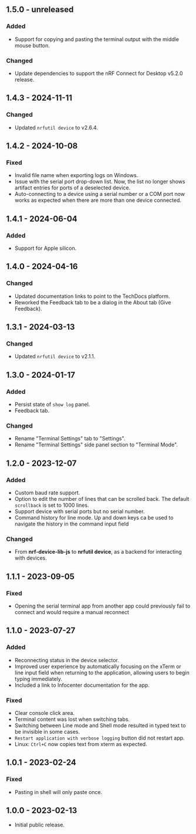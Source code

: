 ## 1.5.0 - unreleased

### Added

-   Support for copying and pasting the terminal output with the middle mouse
    button.

### Changed

-   Update dependencies to support the nRF Connect for Desktop v5.2.0 release.

## 1.4.3 - 2024-11-11

### Changed

-   Updated `nrfutil device` to v2.6.4.

## 1.4.2 - 2024-10-08

### Fixed

-   Invalid file name when exporting logs on Windows.
-   Issue with the serial port drop-down list. Now, the list no longer shows
    artifact entries for ports of a deselected device.
-   Auto-connecting to a device using a serial number or a COM port now works as
    expected when there are more than one device connected.

## 1.4.1 - 2024-06-04

### Added

-   Support for Apple silicon.

## 1.4.0 - 2024-04-16

### Changed

-   Updated documentation links to point to the TechDocs platform.
-   Reworked the Feedback tab to be a dialog in the About tab (Give Feedback).

## 1.3.1 - 2024-03-13

### Changed

-   Updated `nrfutil device` to v2.1.1.

## 1.3.0 - 2024-01-17

### Added

-   Persist state of `show log` panel.
-   Feedback tab.

### Changed

-   Rename "Terminal Settings" tab to "Settings".
-   Rename "Terminal Settings" side panel section to "Terminal Mode".

## 1.2.0 - 2023-12-07

### Added

-   Custom baud rate support.
-   Option to edit the number of lines that can be scrolled back. The default
    `scrollback` is set to 1000 lines.
-   Support device with serial ports but no serial number.
-   Command history for line mode. Up and down keys ca be used to navigate the
    history in the command input field

### Changed

-   From **nrf-device-lib-js** to **nrfutil device**, as a backend for
    interacting with devices.

## 1.1.1 - 2023-09-05

### Fixed

-   Opening the serial terminal app from another app could previously fail to
    connect and would require a manual reconnect

## 1.1.0 - 2023-07-27

### Added

-   Reconnecting status in the device selector.
-   Improved user experience by automatically focusing on the xTerm or line
    input field when returning to the application, allowing users to begin
    typing immediately.
-   Included a link to Infocenter documentation for the app.

### Fixed

-   Clear console click area.
-   Terminal content was lost when switching tabs.
-   Switching between Line mode and Shell mode resulted in typed text to be
    invisible in some cases.
-   `Restart application with verbose logging` button did not restart app.
-   Linux: `Ctrl+C` now copies text from xterm as expected.

## 1.0.1 - 2023-02-24

### Fixed

-   Pasting in shell will only paste once.

## 1.0.0 - 2023-02-13

-   Initial public release.
